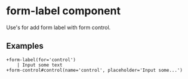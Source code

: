 # form-label component

Use's for add form label with form control.

## Examples

```pug
+form-label(for='control')
	| Input some text
+form-control#control(name='control', placeholder='Input some...')
```

